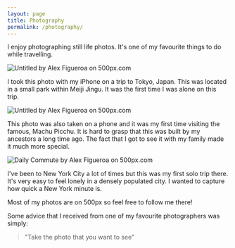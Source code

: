 ```yaml
---
layout: page
title: Photography
permalink: /photography/
---
```


I enjoy photographing still life photos. It's one of my favourite things to do while travelling.

<div class='pixels-photo'>
  <p>
    <img src='https://drscdn.500px.org/photo/187262113/m%3D900/v2?user_id=12177055&webp=true&sig=1293891032f29acf2fa93efc4326d424648eb501f3306c8681693ba820fa1f58' alt='Untitled by Alex Figueroa on 500px.com'>
  </p>
  <a href='https://500px.com/photo/187262113/untitled-by-alex-figueroa' alt='Untitled by Alex Figueroa on 500px.com'></a>
</div>
<script type='text/javascript' src='https://500px.com/embed.js'></script>

I took this photo with my iPhone on a trip to Tokyo, Japan. This was located in a small park within Meiji Jingu. It was the first time I was alone on this trip.

<div class='pixels-photo'>
  <p>
    <img src='https://drscdn.500px.org/photo/210375869/m%3D900/v2?user_id=12177055&webp=true&sig=c7e82f33e8b2528b1e56be583e3ff36efd1d3ed933ef87bd587409b0edfe6556' alt='Untitled by Alex Figueroa on 500px.com'>
  </p>
  <a href='https://500px.com/photo/210375869/untitled-by-alex-figueroa' alt='Untitled by Alex Figueroa on 500px.com'></a>
</div>
<script type='text/javascript' src='https://500px.com/embed.js'></script>

This photo was also taken on a phone and it was my first time visiting the famous, Machu Picchu. It is hard to grasp that this was built by my ancestors a long time ago. The fact that I got to see it with my family made it much more special.

<div class='pixels-photo'>
  <p>
    <img src='https://drscdn.500px.org/photo/249968283/m%3D900/v2?user_id=12177055&webp=true&sig=592a1833f709a07048d1c6e53e5051edcc1bfa3b0192e123e10ba81bd776462b' alt='Daily Commute by Alex Figueroa on 500px.com'>
  </p>
  <a href='https://500px.com/photo/249968283/daily-commute-by-alex-figueroa' alt='Daily Commute by Alex Figueroa on 500px.com'></a>
</div>
<script type='text/javascript' src='https://500px.com/embed.js'></script>

I've been to New York City a lot of times but this was my first solo trip there. It's very easy to feel lonely in a densely populated city. I wanted to capture how quick a New York minute is.

Most of my photos are on 500px so feel free to follow me there!

Some advice that I received from one of my favourite photographers was simply:
> "Take the photo that you want to see"
